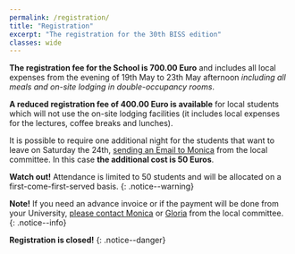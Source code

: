 ```yaml
---
permalink: /registration/
title: "Registration"
excerpt: "The registration for the 30th BISS edition"
classes: wide
---
```


**The registration fee for the School is 700.00 Euro** and includes all local expenses from the evening of 19th May to 23th May afternoon _including all meals and on-site lodging in double-occupancy rooms_.

**A reduced registration fee of 400.00 Euro is available** for local students which will not use the on-site lodging facilities (it includes local expenses for the lectures, coffee breaks and lunches).

It is possible to require one additional night for the students that want to leave on Saturday the 24th, [sending an Email to Monica](mailto:mmichelacci@ceub.it) from the local committee.
In this case **the additional cost is 50 Euros**.

**Watch out!** Attendance is limited to 50 students and will be allocated on a first-come-first-served basis.
{: .notice--warning}

**Note!** If you need an advance invoice or if the payment will be done from your University, [please contact Monica](mailto:mmichelacci@ceub.it) or [Gloria](mailto:gsintoni@ceub.it) from the local committee.
{: .notice--info}

**Registration is closed!**
{: .notice--danger}

<!-- In order to register, all applicants must fill the form clicking on the button below .

[REGISTRATION FORM](https://www.ceub.it/events/event/biss-2023-bertinoro-international-spring-school-2023/){: .btn .btn--primary}
{: .text-center} -->
